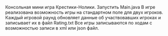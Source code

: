 Консольная мини игра Крестики-Нолики.
Запустить Main.java
В игре реализована возможность игры на стандартном поле для двух игроков.
Каждый игровой раунд обновляет данные об участвовавших игроках и записывает их в файл Rating.txt
Все игры записываются по ходам с возможностью записи в xml или json файл.
